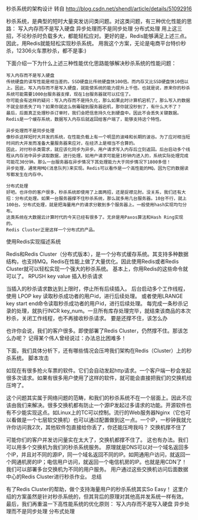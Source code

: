 
秒杀系统的架构设计
转自 http://blog.csdn.net/shendl/article/details/51092916

秒杀系统，是典型的短时大量突发访问类问题。对这类问题，有三种优化性能的思路：
写入内存而不是写入硬盘
异步处理而不是同步处理
分布式处理
用上这三招，不论秒杀时负载多大，都能轻松应对。更好的是，Redis能够满足上述三点。因此，用Redis就能轻松实现秒杀系统。
用我这个方案，无论是电商平台特价秒杀，12306火车票秒杀，都不是事:)

下面介绍一下为什么上述三种性能优化思路能够解决秒杀系统的性能问题：

    写入内存而不是写入硬盘
    传统硬盘的读写性能是相当差的。SSD硬盘比传统硬盘快100倍。而内存又比SSD硬盘快10倍以上。因此，写入内存而不是写入硬盘，就能使系统的能力提升上千倍。也就是说，原来你的秒杀系统可能需要1000台服务器支撑，现在1台服务器就可以扛住了。
    你可能会有这样的疑问：写入内存而不是持久化，那么如果此时计算机宕机了，那么写入的数据不就全部丢失了吗？如果你就这么倒霉碰到服务器宕机，那你就没秒到了，有什么大不了？
    最后，后面真正处理秒杀订单时，我们会把信息持久化到硬盘中。因此不会丢失关键数据。
    Redis是一个缓存系统，数据写入内存后就返回给客户端了，能够支持这个特性。

    异步处理而不是同步处理
    像秒杀这样短时大并发的系统，在性能负载上有一个明显的波峰和长期的波谷。为了应对相当短时间的大并发而准备大量服务器来应对，在经济上是相当不合算的。
    因此，对付秒杀类需求，就应该化同步为异步。用户请求写入内存后立刻返回。后台启动多个线程从内存池中异步读取数据，进行处理。如用户请求可能是1秒钟内进入的，系统实际处理完成可能花30分钟。那么一台服务器在异步情况下其处理能力大于同步情况下1800多倍！
    异步处理，通常用MQ(消息队列)来实现。Redis可以看作是一个高性能的MQ。因为它的数据读写都发生在内存中。

    分布式处理
    好吧。也许你的客户很多，秒杀系统即使用了上面两招，还是捉襟见肘。没关系，我们还有大招：分布式处理。如果一台服务器撑不住秒杀系统，那么就多用几台服务器。10台不行，就上100台。分布式处理，就是把海量用户的请求分散到多个服务器上。一般使用hash实现均匀分布。
    这类系统在大数据云计算时代的今天已经有很多了。无非是用Paxos算法和Hash Ring实现的。
    Redis Cluster正是这样一个分布式的产品。

使用Redis实现描述系统

Redis和Redis Cluster（分布式版本），是一个分布式缓存系统。其支持多种数据结构，也支持MQ。Redis在性能上做了大量优化。因此使用Redis或者Redis Cluster就可以轻松实现一个强大的秒杀系统。
基本上，你用Redis的这些命令就可以了。
RPUSH key value
插入秒杀请求

当插入的秒杀请求数达到上限时，停止所有后续插入。
后台启动多个工作线程，使用
LPOP key
读取秒杀成功者的用户id，进行后续处理。
或者使用LRANGE key start end命令读取秒杀成功者的用户id，进行后续处理。
每完成一条秒杀记录的处理，就执行INCR key_num。一旦所有库存处理完毕，就结束该商品的本次秒杀，关闭工作线程，也不再接收秒杀请求。
要是还撑不住，该怎么办

也许你会说，我们的客户很多。即使部署了Redis Cluster，仍然撑不住。那该怎么办呢？
记得某个伟人曾经说过：办法总比困难多！

下面，我们具体分析下，还有哪些情况会压垮我们架构在Redis（Cluster）上的秒杀系统。
脚本攻击

如现在有很多抢火车票的软件。它们会自动发起http请求。一个客户端一秒会发起很多次请求。如果有很多用户使用了这样的软件，就可能会直接把我们的交换机给压垮了。

这个问题其实属于网络问题的范畴，和我们的秒杀系统不在一个层面上。因此不应该由我们来解决。很多交换机都有防止一个源IP发起过多请求的功能。开源软件也有不少能实现这点。如Linux上的TC可以控制。流行的Web服务器Nginx（它也可以看做是一个七层软交换机）也可以通过配置做到这一点。一个IP，一秒钟我就允许你访问我2次，其他软件包直接给你丢了，你还能压垮我吗？
交换机撑不住了

可能你们的客户并发访问量实在太大了，交换机都撑不住了。
这也有办法。我们可以用多个交换机为我们的秒杀系统服务。
原理就是DNS可以对一个域名返回多个IP，并且对不同的源IP，同一个域名返回不同的IP。如网通用户访问，就返回一个网通机房的IP；电信用户访问，就返回一个电信机房的IP。也就是用CDN了！
我们可以部署多台交换机为不同的用户服务。 用户通过这些交换机访问后面数据中心的Redis Cluster进行秒杀作业。
总结

有了Redis Cluster的帮助，做个支持海量用户的秒杀系统其实So Easy！
这里介绍的方案虽然是针对秒杀系统的，但其背后的原理对其他高并发系统一样有效。
最后，我们再重温一下高性能系统的优化原则：
写入内存而不是写入硬盘
异步处理而不是同步处理
分布式处理